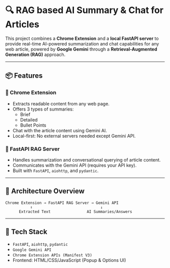 # 🔍 RAG based AI Summary & Chat for Articles

This project combines a **Chrome Extension** and a **local FastAPI server** to provide real-time AI-powered summarization and chat capabilities for any web article, powered by **Google Gemini** through a **Retrieval-Augmented Generation (RAG)** approach.

---

## 📦 Features

### 🔹 Chrome Extension
- Extracts readable content from any web page.
- Offers 3 types of summaries:
  - Brief
  - Detailed
  - Bullet Points
- Chat with the article content using Gemini AI.
- Local-first: No external servers needed except Gemini API.

### 🔹 FastAPI RAG Server
- Handles summarization and conversational querying of article content.
- Communicates with the Gemini API (requires your API key).
- Built with `FastAPI`, `aiohttp`, and `pydantic`.

---

## 🧠 Architecture Overview

```text
Chrome Extension → FastAPI RAG Server → Gemini API
           ↑                              ↓
      Extracted Text                AI Summaries/Answers
```

---

## 🧰 Tech Stack

- `FastAPI`, `aiohttp`, `pydantic`
- `Google Gemini API`
- `Chrome Extension APIs (Manifest V3)`
- Frontend: HTML/CSS/JavaScript (Popup & Options UI)

